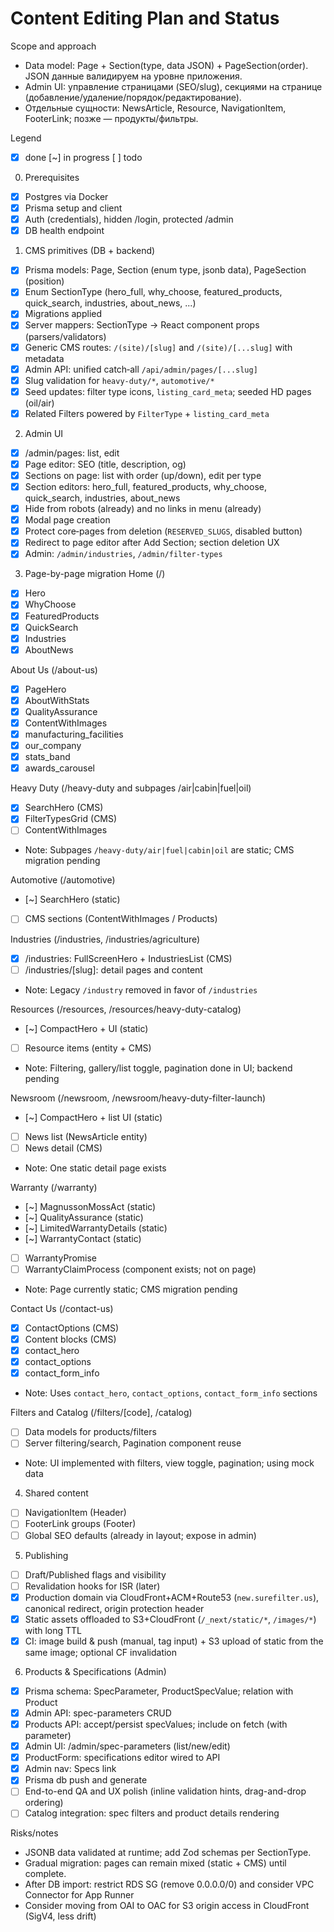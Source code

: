 # Content Editing Plan and Status

Scope and approach
- Data model: Page + Section(type, data JSON) + PageSection(order). JSON данные валидируем на уровне приложения.
- Admin UI: управление страницами (SEO/slug), секциями на странице (добавление/удаление/порядок/редактирование).
- Отдельные сущности: NewsArticle, Resource, NavigationItem, FooterLink; позже — продукты/фильтры.

Legend
- [x] done  [~] in progress  [ ] todo

0) Prerequisites
- [x] Postgres via Docker
- [x] Prisma setup and client
- [x] Auth (credentials), hidden /login, protected /admin
- [x] DB health endpoint

1) CMS primitives (DB + backend)
- [x] Prisma models: Page, Section (enum type, jsonb data), PageSection (position)
- [x] Enum SectionType (hero_full, why_choose, featured_products, quick_search, industries, about_news, ...)
- [x] Migrations applied
- [x] Server mappers: SectionType -> React component props (parsers/validators)
- [x] Generic CMS routes: `/(site)/[slug]` and `/(site)/[...slug]` with metadata
- [x] Admin API: unified catch‑all `/api/admin/pages/[...slug]`
- [x] Slug validation for `heavy-duty/*`, `automotive/*`
- [x] Seed updates: filter type icons, `listing_card_meta`; seeded HD pages (oil/air)
- [x] Related Filters powered by `FilterType` + `listing_card_meta`

2) Admin UI
- [x] /admin/pages: list, edit
- [x] Page editor: SEO (title, description, og)
- [x] Sections on page: list with order (up/down), edit per type
- [x] Section editors: hero_full, featured_products, why_choose, quick_search, industries, about_news
- [x] Hide from robots (already) and no links in menu (already)
- [x] Modal page creation
- [x] Protect core‑pages from deletion (`RESERVED_SLUGS`, disabled button)
- [x] Redirect to page editor after Add Section; section deletion UX
- [x] Admin: `/admin/industries`, `/admin/filter-types`

3) Page-by-page migration
Home (/)
- [x] Hero
- [x] WhyChoose
- [x] FeaturedProducts
- [x] QuickSearch
- [x] Industries
- [x] AboutNews

About Us (/about-us)
- [x] PageHero
- [x] AboutWithStats
- [x] QualityAssurance
- [x] ContentWithImages
- [x] manufacturing_facilities
- [x] our_company
- [x] stats_band
- [x] awards_carousel

Heavy Duty (/heavy-duty and subpages /air|cabin|fuel|oil)
- [x] SearchHero (CMS)
- [x] FilterTypesGrid (CMS)
- [ ] ContentWithImages
- Note: Subpages `/heavy-duty/air|fuel|cabin|oil` are static; CMS migration pending

Automotive (/automotive)
- [~] SearchHero (static)
- [ ] CMS sections (ContentWithImages / Products)

Industries (/industries, /industries/agriculture)
- [x] /industries: FullScreenHero + IndustriesList (CMS)
- [ ] /industries/[slug]: detail pages and content
- Note: Legacy `/industry` removed in favor of `/industries`

Resources (/resources, /resources/heavy-duty-catalog)
- [~] CompactHero + UI (static)
- [ ] Resource items (entity + CMS)
- Note: Filtering, gallery/list toggle, pagination done in UI; backend pending

Newsroom (/newsroom, /newsroom/heavy-duty-filter-launch)
- [~] CompactHero + list UI (static)
- [ ] News list (NewsArticle entity)
- [ ] News detail (CMS)
- Note: One static detail page exists

Warranty (/warranty)
- [~] MagnussonMossAct (static)
- [~] QualityAssurance (static)
- [~] LimitedWarrantyDetails (static)
- [~] WarrantyContact (static)
- [ ] WarrantyPromise
- [ ] WarrantyClaimProcess (component exists; not on page)
- Note: Page currently static; CMS migration pending

Contact Us (/contact-us)
- [x] ContactOptions (CMS)
- [x] Content blocks (CMS)
- [x] contact_hero
- [x] contact_options
- [x] contact_form_info
- Note: Uses `contact_hero`, `contact_options`, `contact_form_info` sections

Filters and Catalog (/filters/[code], /catalog)
- [ ] Data models for products/filters
- [ ] Server filtering/search, Pagination component reuse
- Note: UI implemented with filters, view toggle, pagination; using mock data

4) Shared content
- [ ] NavigationItem (Header)
- [ ] FooterLink groups (Footer)
- [ ] Global SEO defaults (already in layout; expose in admin)

5) Publishing
- [ ] Draft/Published flags and visibility
- [ ] Revalidation hooks for ISR (later)
- [x] Production domain via CloudFront+ACM+Route53 (`new.surefilter.us`), canonical redirect, origin protection header
- [x] Static assets offloaded to S3+CloudFront (`/_next/static/*`, `/images/*`) with long TTL
- [x] CI: image build & push (manual, tag input) + S3 upload of static from the same image; optional CF invalidation

6) Products & Specifications (Admin)
- [x] Prisma schema: SpecParameter, ProductSpecValue; relation with Product
- [x] Admin API: spec-parameters CRUD
- [x] Products API: accept/persist specValues; include on fetch (with parameter)
- [x] Admin UI: /admin/spec-parameters (list/new/edit)
- [x] ProductForm: specifications editor wired to API
- [x] Admin nav: Specs link
- [x] Prisma db push and generate
- [ ] End-to-end QA and UX polish (inline validation hints, drag-and-drop ordering)
- [ ] Catalog integration: spec filters and product details rendering

Risks/notes
- JSONB data validated at runtime; add Zod schemas per SectionType.
- Gradual migration: pages can remain mixed (static + CMS) until complete.
- After DB import: restrict RDS SG (remove 0.0.0.0/0) and consider VPC Connector for App Runner
- Consider moving from OAI to OAC for S3 origin access in CloudFront (SigV4, less drift)

